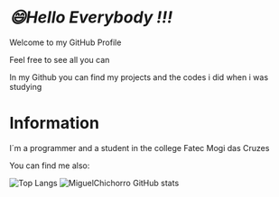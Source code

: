 <h1><i>😄Hello Everybody !!!</i></h1>
<p>Welcome to my GitHub Profile</p>
<p>Feel free to see all you can</p>
<p>In my Github you can find my projects and the codes i did when i was studying</p>

<h1>Information</h1>
<p>I´m a programmer and a student in the college Fatec Mogi das Cruzes</p>
<p>You can find me also:</p>

![Top Langs](https://github-readme-stats.vercel.app/api/top-langs/?username=MiguelChichorro&theme=gotham&layout=compact&hide_border=true) ![MiguelChichorro GitHub stats](https://github-readme-stats.vercel.app/api?username=MiguelChichorro&theme=gotham&show_icons=true&layout=compact&hide_title=true&include_all_commits=true&hide_border=true&count_private=true&disable_animations=true)

<!-- l- 🔭 I’m currently working on ...
- 🌱 I’m currently learning ...
- 👯 I’m looking to collaborate on ...
- 🤔 I’m looking for help with ...
- 💬 Ask me about ...--!>
